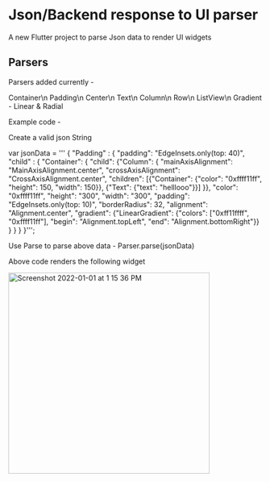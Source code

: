 # Json/Backend response to UI parser

A new Flutter project to parse Json data to render UI widgets


## Parsers

Parsers added currently - 

Container\n
Padding\n
Center\n
Text\n
Column\n
Row\n
ListView\n
Gradient - Linear & Radial

Example code - 

Create a valid json String 

  var jsonData = '''
{
  "Padding" : {
  "padding": "EdgeInsets.only(top: 40)",
  "child" : {
  "Container": {
    "child": {"Column": {
    "mainAxisAlignment": "MainAxisAlignment.center",
    "crossAxisAlignment": "CrossAxisAlignment.center",
    "children": [{"Container": {"color": "0xffff11ff", "height": 150, "width": 150}}, {"Text": {"text": "helllooo"}}]
  }},
    "color": "0xffff11ff",
    "height": "300",
    "width": "300",
    "padding": "EdgeInsets.only(top: 10)",
    "borderRadius": 32,
    "alignment": "Alignment.center",
    "gradient": {"LinearGradient": {"colors": ["0xff11ffff", "0xffff11ff"], "begin": "Alignment.topLeft", "end": "Alignment.bottomRight"}} 
  }
  }
  }
}''';

Use Parse to parse above data - Parser.parse(jsonData)

Above code renders the following widget 


<img width="399" alt="Screenshot 2022-01-01 at 1 15 36 PM" src="https://user-images.githubusercontent.com/40237701/147846363-a8545852-20e6-45da-b318-c5372259ae76.png">

